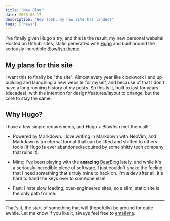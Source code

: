 ```yaml
---
title: "New Blog"
date: 2025-06-17
description: "Hey look, my new site has landed!"
tags: ['news']
---
```


I've finally given Hugo a try, and this is the result, my new personal website! Hosted on Github sites, static generated with [Hugo](https://gohugo.io/) and built around the seriously incredible [Blowfish theme](https://blowfish.page/).

## My plans for this site

I want this to finally be "the site". Almost every year like clockwork I end up building and launching a new website for myself, and because of that I don't have a long running history of my posts. So this is it, built to last for years (decades), with the intention for design/features/layout to change, but the core to stay the same.

## Why Hugo?

I have a few simple requirements, and Hugo + Blowfish met them all:

- Powered by Markdown: I love writing in Markdown with NeoVim, and Markdown is an eternal format that can be lifted and shifted to others tools (if Hugo is ever abandoned/acquired by some shitty tech company that ruins it).

- Mine: I've been playing with the __amazing__ [BearBlog](https://bearblog.dev/) lately, and while it's a seriously incredible piece of software, I just couldn't shake the feeling that I need something that's truly mine to hack on. I'm a dev after all, it's hard to hand the keys over to someone else!

- Fast: I hate slow loading, over-engineered sites, so a slim, static site is the only path for me.

---

That's it, the start of something that will (hopefully) be around for quite awhile. Let me know if you like it, always feel free to [email me](mailto:alex.white@hey.com).
